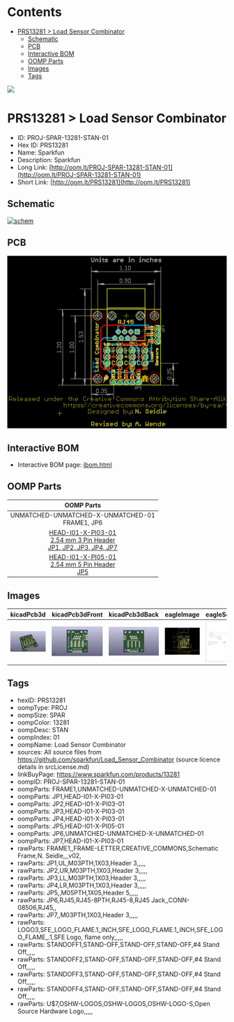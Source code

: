 



Contents
========

* [PRS13281 > Load Sensor Combinator](#prs13281--load-sensor-combinator)
	* [Schematic](#schematic)
	* [PCB](#pcb)
	* [Interactive BOM](#interactive-bom)
	* [OOMP Parts](#oomp-parts)
	* [Images](#images)
	* [Tags](#tags)
  
![][im]
# PRS13281 > Load Sensor Combinator

- ID: PROJ-SPAR-13281-STAN-01
- Hex ID: PRS13281
- Name: Sparkfun
- Description: Sparkfun
- Long Link: [http://oom.lt/PROJ-SPAR-13281-STAN-01](http://oom.lt/PROJ-SPAR-13281-STAN-01)
- Short Link: [http://oom.lt/PRS13281](http://oom.lt/PRS13281)

## Schematic
  
[![schem](eagleSchemImage.png)](eagleSchemImage.png)
## PCB
  
[![pcb](eagleImage.png)](eagleImage.png)
## Interactive BOM

- Interactive BOM page: [ibom.html](https://htmlpreview.github.io/?https://github.com/oomlout/oomlout_OOMP_projects/blob/main/PROJ-SPAR-13281-STAN-01/kicad/bom/ibom.html)

## OOMP Parts
  

|OOMP Parts|
| :---: |
|UNMATCHED-UNMATCHED-X-UNMATCHED-01<BR>FRAME1, JP6|
|[HEAD-I01-X-PI03-01<br> 2.54 mm 3 Pin Header<br> JP1, JP2, JP3, JP4, JP7](https://github.com/oomlout/oomlout_OOMP_parts/tree/main/HEAD-I01-X-PI03-01/)|
|[HEAD-I01-X-PI05-01<br> 2.54 mm 5 Pin Header<br> JP5](https://github.com/oomlout/oomlout_OOMP_parts/tree/main/HEAD-I01-X-PI05-01/)|

## Images
  
  

|kicadPcb3d|kicadPcb3dFront|kicadPcb3dBack|eagleImage|eagleSchemImage|
| :---: | :---: | :---: | :---: | :---: |
|[![kicadPcb3d](kicadPcb3d_140.png)](kicadPcb3d.png)|[![kicadPcb3dFront](kicadPcb3dFront_140.png)](kicadPcb3dFront.png)|[![kicadPcb3dBack](kicadPcb3dBack_140.png)](kicadPcb3dBack.png)|[![eagleImage](eagleImage_140.png)](eagleImage.png)|[![eagleSchemImage](eagleSchemImage_140.png)](eagleSchemImage.png)|

## Tags

- hexID: PRS13281
- oompType: PROJ
- oompSize: SPAR
- oompColor: 13281
- oompDesc: STAN
- oompIndex: 01
- oompName: Load Sensor Combinator
- sources: All source files from https://github.com/sparkfun/Load_Sensor_Combinator (source licence details in srcLicense.md)
- linkBuyPage: https://www.sparkfun.com/products/13281
- oompID: PROJ-SPAR-13281-STAN-01
- oompParts: FRAME1,UNMATCHED-UNMATCHED-X-UNMATCHED-01
- oompParts: JP1,HEAD-I01-X-PI03-01
- oompParts: JP2,HEAD-I01-X-PI03-01
- oompParts: JP3,HEAD-I01-X-PI03-01
- oompParts: JP4,HEAD-I01-X-PI03-01
- oompParts: JP5,HEAD-I01-X-PI05-01
- oompParts: JP6,UNMATCHED-UNMATCHED-X-UNMATCHED-01
- oompParts: JP7,HEAD-I01-X-PI03-01
- rawParts: FRAME1,,FRAME-LETTER,CREATIVE_COMMONS,Schematic Frame,N. Seidle,,,v02,
- rawParts: JP1,UL,M03PTH,1X03,Header 3,,,,,
- rawParts: JP2,UR,M03PTH,1X03,Header 3,,,,,
- rawParts: JP3,LL,M03PTH,1X03,Header 3,,,,,
- rawParts: JP4,LR,M03PTH,1X03,Header 3,,,,,
- rawParts: JP5,,M05PTH,1X05,Header 5,,,,,
- rawParts: JP6,RJ45,RJ45-8PTH,RJ45-8,RJ45 Jack,,CONN-08506,RJ45,,
- rawParts: JP7,,M03PTH,1X03,Header 3,,,,,
- rawParts: LOGO3,SFE_LOGO_FLAME.1_INCH,SFE_LOGO_FLAME.1_INCH,SFE_LOGO_FLAME_.1,SFE Logo, flame only,,,,,
- rawParts: STANDOFF1,STAND-OFF,STAND-OFF,STAND-OFF,#4 Stand Off,,,,,
- rawParts: STANDOFF2,STAND-OFF,STAND-OFF,STAND-OFF,#4 Stand Off,,,,,
- rawParts: STANDOFF3,STAND-OFF,STAND-OFF,STAND-OFF,#4 Stand Off,,,,,
- rawParts: STANDOFF4,STAND-OFF,STAND-OFF,STAND-OFF,#4 Stand Off,,,,,
- rawParts: U$7,OSHW-LOGOS,OSHW-LOGOS,OSHW-LOGO-S,Open Source Hardware Logo,,,,,



[im]: kicadPcb3d_450.png
